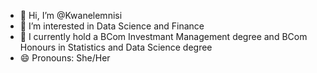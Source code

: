 - 👋 Hi, I’m @Kwanelemnisi
- 👀 I’m interested in Data Science and Finance
- 🌱 I currently hold a BCom Investmant Management degree and BCom Honours in Statistics and Data Science degree
- 😄 Pronouns: She/Her

<!---
Kwanelemnisi/Kwanelemnisi is a ✨ special ✨ repository because its `README.md` (this file) appears on your GitHub profile.
You can click the Preview link to take a look at your changes.
--->
